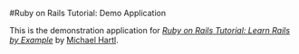 #Ruby on Rails Tutorial: Demo Application

This is the demonstration application for [*Ruby on Rails Tutorial: Learn Rails by Example*](http://railstutorial.org) by [Michael Hartl](http://michaelhartl.com).